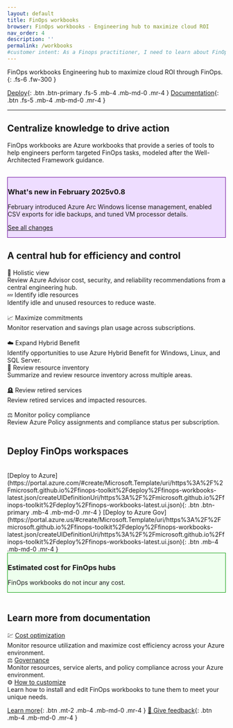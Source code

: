 ```yaml
---
layout: default
title: FinOps workbooks
browser: FinOps workbooks - Engineering hub to maximize cloud ROI
nav_order: 4
description: ''
permalink: /workbooks
#customer intent: As a Finops practitioner, I need to learn about FinOps workbooks
---
```


<span class="fs-9 d-block mb-4">FinOps workbooks</span>
Engineering hub to maximize cloud ROI through FinOps.
{: .fs-6 .fw-300 }

[Deploy](#deploy){: .btn .btn-primary .fs-5 .mb-4 .mb-md-0 .mr-4 }
[Documentation](#docs){: .btn .fs-5 .mb-4 .mb-md-0 .mr-4 }

---

<a name="overview"></a>

## Centralize knowledge to drive action

FinOps workbooks are Azure workbooks that provide a series of tools to help engineers perform targeted FinOps tasks, modeled after the Well-Architected Framework guidance.

<br>

<div id="whats-new" class="m-0 p-4" style="background-color:#edf; border:solid 1px #609;">
    <h3 class="m-0 mb-4">What's new in February 2025<span class="ftk-version">v0.8</span></h3>
    <p class="mt-2 mb-0">
        February introduced Azure Arc Windows license management, enabled CSV exports for idle backups, and tuned VM processor details.
    </p>
    <p class="mt-2 mb-0"><a href="https://learn.microsoft.com/cloud-computing/finops/toolkit/changelog">See all changes</a></p>
</div>

<a name="features"></a>

## A central hub for efficiency and control

<div class="ftk-gallery">
    <div class="ftk-tile">
        <div>🦉 Holistic view</div>
        <div>Review Azure Advisor cost, security, and reliability recommendations from a central engineering hub.</div>
    </div>
    <div class="ftk-tile">
        <div>💤 Identify idle resources</div>
        <div>Identify idle and unused resources to reduce waste.<br>&nbsp;</div>
    </div>
    <div class="ftk-tile">
        <div>📈 Maximize commitments</div>
        <div>Monitor reservation and savings plan usage across subscriptions.<br>&nbsp;</div>
    </div>
    <div class="ftk-tile">
        <div>☁️ Expand Hybrid Benefit</div>
        <div>Identify opportunities to use Azure Hybrid Benefit for Windows, Linux, and SQL Server.</div>
    </div>
    <div class="ftk-tile">
        <div>🧮 Review resource inventory</div>
        <div>Summarize and review resource inventory across multiple areas.<br>&nbsp;</div>
    </div>
    <div class="ftk-tile">
        <div>🪦 Review retired services</div>
        <div>Review retired services and impacted resources.<br>&nbsp;</div>
    </div>
    <div class="ftk-tile">
        <div>⚖️ Monitor policy compliance</div>
        <div>Review Azure Policy assignments and compliance status per subscription.</div>
    </div>
</div>

<br>

<a name="deploy"></a>

## Deploy FinOps workspaces

<br>
[Deploy to Azure](https://portal.azure.com/#create/Microsoft.Template/uri/https%3A%2F%2Fmicrosoft.github.io%2Ffinops-toolkit%2Fdeploy%2Ffinops-workbooks-latest.json/createUIDefinitionUri/https%3A%2F%2Fmicrosoft.github.io%2Ffinops-toolkit%2Fdeploy%2Ffinops-workbooks-latest.ui.json){: .btn .btn-primary .mb-4 .mb-md-0 .mr-4 }
[Deploy to Azure Gov](https://portal.azure.us/#create/Microsoft.Template/uri/https%3A%2F%2Fmicrosoft.github.io%2Ffinops-toolkit%2Fdeploy%2Ffinops-workbooks-latest.json/createUIDefinitionUri/https%3A%2F%2Fmicrosoft.github.io%2Ffinops-toolkit%2Fdeploy%2Ffinops-workbooks-latest.ui.json){: .btn .mb-4 .mb-md-0 .mr-4 }

<br>

<div id="pricing" class="m-0 p-4" style="background-color:#efe; border:solid 1px #090;">
    <h3 class="m-0 mb-4">Estimated cost for FinOps hubs</h3>
    <p class="mt-2 mb-0">
        FinOps workbooks do not incur any cost.
    </p>
</div>

<br>

<a name="docs"></a>

## Learn more from documentation

<div class="ftk-gallery">
    <div class="ftk-tile">
        <div>💹 <a href="https://learn.microsoft.com/cloud-computing/finops/toolkit/workbooks/optimization">Cost optimization</a></div>
        <div>Monitor resource utilization and maximize cost efficiency across your Azure environment.</div>
    </div>
    <div class="ftk-tile">
        <div>⚖️ <a href="https://learn.microsoft.com/cloud-computing/finops/toolkit/workbooks/governance">Governance</a></div>
        <div>Monitor resources, service alerts, and policy compliance across your Azure environment.</div>
    </div>
    <div class="ftk-tile">
        <div>⚙️ <a href="https://learn.microsoft.com/cloud-computing/finops/toolkit/workbooks/customize-workbooks">How to customize</a></div>
        <div>Learn how to install and edit FinOps workbooks to tune them to meet your unique needs.</div>
    </div>
</div>

[Learn more](https://learn.microsoft.com/cloud-computing/finops/toolkit/workbooks/finops-workbooks-overview){: .btn .mt-2 .mb-4 .mb-md-0 .mr-4 }
[💜 Give feedback](https://portal.azure.com/#view/HubsExtension/InProductFeedbackBlade/extensionName/FinOpsToolkit/cesQuestion/How%20easy%20or%20hard%20is%20it%20to%20use%20FinOps%20workbooks%3F/cvaQuestion/How%20valuable%20are%20FinOps%20workbooks%3F/surveyId/FTK0.8/bladeName/Workbooks/featureName/Marketing.Docs){: .btn .mb-4 .mb-md-0 .mr-4 }

<br>
